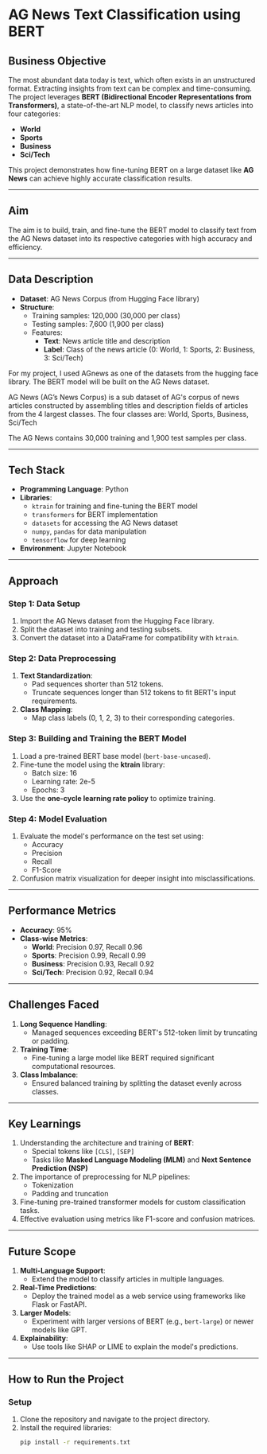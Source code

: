 # AG News Text Classification using BERT

## Business Objective

The most abundant data today is text, which often exists in an unstructured format. Extracting insights from text can be complex and time-consuming. The project leverages **BERT (Bidirectional Encoder Representations from Transformers)**, a state-of-the-art NLP model, to classify news articles into four categories:
- **World**
- **Sports**
- **Business**
- **Sci/Tech**

This project demonstrates how fine-tuning BERT on a large dataset like **AG News** can achieve highly accurate classification results.

---

## Aim

The aim is to build, train, and fine-tune the BERT model to classify text from the AG News dataset into its respective categories with high accuracy and efficiency.

---

## Data Description

- **Dataset**: AG News Corpus (from Hugging Face library)
- **Structure**:
  - Training samples: 120,000 (30,000 per class)
  - Testing samples: 7,600 (1,900 per class)
  - Features: 
    - **Text**: News article title and description
    - **Label**: Class of the news article (0: World, 1: Sports, 2: Business, 3: Sci/Tech)

For my project, I used AGnews as one of the datasets from the hugging face library. The BERT model will be built on the AG News dataset.

AG News (AG’s News Corpus) is a sub dataset of AG's corpus of news articles constructed by assembling titles and description fields of articles from the 4 largest classes. The four classes are: World, Sports, Business, Sci/Tech

The AG News contains 30,000 training and 1,900 test samples per class. 

---

## Tech Stack

- **Programming Language**: Python
- **Libraries**:
  - `ktrain` for training and fine-tuning the BERT model
  - `transformers` for BERT implementation
  - `datasets` for accessing the AG News dataset
  - `numpy`, `pandas` for data manipulation
  - `tensorflow` for deep learning
- **Environment**: Jupyter Notebook

---

## Approach

### Step 1: Data Setup
1. Import the AG News dataset from the Hugging Face library.
2. Split the dataset into training and testing subsets.
3. Convert the dataset into a DataFrame for compatibility with `ktrain`.

### Step 2: Data Preprocessing
1. **Text Standardization**:
   - Pad sequences shorter than 512 tokens.
   - Truncate sequences longer than 512 tokens to fit BERT's input requirements.
2. **Class Mapping**:
   - Map class labels (0, 1, 2, 3) to their corresponding categories.

### Step 3: Building and Training the BERT Model
1. Load a pre-trained BERT base model (`bert-base-uncased`).
2. Fine-tune the model using the **ktrain** library:
   - Batch size: 16
   - Learning rate: 2e-5
   - Epochs: 3
3. Use the **one-cycle learning rate policy** to optimize training.

### Step 4: Model Evaluation
1. Evaluate the model's performance on the test set using:
   - Accuracy
   - Precision
   - Recall
   - F1-Score
2. Confusion matrix visualization for deeper insight into misclassifications.

---

## Performance Metrics

- **Accuracy**: 95%
- **Class-wise Metrics**:
  - **World**: Precision 0.97, Recall 0.96
  - **Sports**: Precision 0.99, Recall 0.99
  - **Business**: Precision 0.93, Recall 0.92
  - **Sci/Tech**: Precision 0.92, Recall 0.94

---

## Challenges Faced

1. **Long Sequence Handling**:
   - Managed sequences exceeding BERT's 512-token limit by truncating or padding.
2. **Training Time**:
   - Fine-tuning a large model like BERT required significant computational resources.
3. **Class Imbalance**:
   - Ensured balanced training by splitting the dataset evenly across classes.

---

## Key Learnings

1. Understanding the architecture and training of **BERT**:
   - Special tokens like `[CLS]`, `[SEP]`
   - Tasks like **Masked Language Modeling (MLM)** and **Next Sentence Prediction (NSP)**
2. The importance of preprocessing for NLP pipelines:
   - Tokenization
   - Padding and truncation
3. Fine-tuning pre-trained transformer models for custom classification tasks.
4. Effective evaluation using metrics like F1-score and confusion matrices.

---

## Future Scope

1. **Multi-Language Support**:
   - Extend the model to classify articles in multiple languages.
2. **Real-Time Predictions**:
   - Deploy the trained model as a web service using frameworks like Flask or FastAPI.
3. **Larger Models**:
   - Experiment with larger versions of BERT (e.g., `bert-large`) or newer models like GPT.
4. **Explainability**:
   - Use tools like SHAP or LIME to explain the model's predictions.

---

## How to Run the Project

### Setup
1. Clone the repository and navigate to the project directory.
2. Install the required libraries:
   ```bash
   pip install -r requirements.txt

